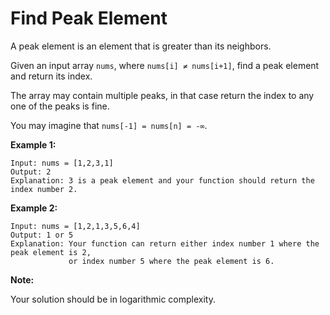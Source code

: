 # Find Peak Element

A peak element is an element that is greater than its neighbors.

Given an input array `nums`, where `nums[i] ≠ nums[i+1]`, find a peak element and return its index.

The array may contain multiple peaks, in that case return the index to any one of the peaks is fine.

You may imagine that `nums[-1] = nums[n] = -∞`.

__Example 1:__

```pseudo
Input: nums = [1,2,3,1]
Output: 2
Explanation: 3 is a peak element and your function should return the index number 2.
```

__Example 2:__

```pseudo
Input: nums = [1,2,1,3,5,6,4]
Output: 1 or 5
Explanation: Your function can return either index number 1 where the peak element is 2,
             or index number 5 where the peak element is 6.
```

__Note:__

Your solution should be in logarithmic complexity.